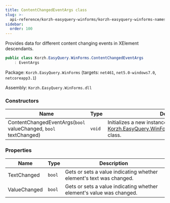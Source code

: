 ```yaml
---
title: ContentChangedEventArgs class
slug: >-
  api-reference/korzh-easyquery-winforms/korzh-easyquery-winforms-namespace/contentchangedeventargs-class
sidebar:
  order: 100
---
```


Provides data for different content changing events in XElement descendants.
```csharp
public class Korzh.EasyQuery.WinForms.ContentChangedEventArgs
    : EventArgs

```
Package: `Korzh.EasyQuery.WinForms` (targets: `net461`, `net5.0-windows7.0`, `netcoreapp3.1`)

Assembly: `Korzh.EasyQuery.WinForms.dll`

### Constructors

| Name | Type | Description | 
| --- | --- | --- | 
| ContentChangedEventArgs(`bool` valueChanged, `bool` textChanged) | `void` | Initializes a new instance of the [Korzh.EasyQuery.WinForms.ContentChangedEventArgs](/easyquery/docs/api-reference/korzh-easyquery-winforms/korzh-easyquery-winforms-namespace/contentchangedeventargs-class) class. | 


### Properties

| Name | Type | Description | 
| --- | --- | --- | 
| TextChanged | `bool` | Gets or sets a value indicating whether element's text was changed. | 
| ValueChanged | `bool` | Gets or sets a value indicating whether element's value was changed. |
